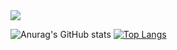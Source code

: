 <img src="https://capsule-render.vercel.app/api?type=waving&color=ffd700&height=300&section=header&text=LEE%20MINJI&fontSize=90&fontColor=2fda77" />

<!-- ### Hi there 👋 -->

<!--
**m04j00/m04j00** is a ✨ _special_ ✨ repository because its `README.md` (this file) appears on your GitHub profile.

Here are some ideas to get you started:

- 🔭 I’m currently working on ...
- 🌱 I’m currently learning ...
- 👯 I’m looking to collaborate on ...
- 🤔 I’m looking for help with ...
- 💬 Ask me about ...
- 📫 How to reach me: ...
- 😄 Pronouns: ...
- ⚡ Fun fact: ...
-->
<br/>
 
![Anurag's GitHub stats](https://github-readme-stats.vercel.app/api?username=m04j00&show_icons=true&theme=cobalt)
[![Top Langs](https://github-readme-stats.vercel.app/api/top-langs/?username=m04j00&layout=compact)](https://github.com/anuraghazra/github-readme-stats)




